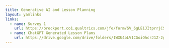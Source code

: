 ```yaml
---
title: Generative AI and Lesson Planning
layout: yamlinks
links:
  - name: Survey 1
    url: https://brockport.co1.qualtrics.com/jfe/form/SV_6gLEiJItprrjCSO
  - name: ChatGPT Generated Lesson Plans
    url: https://drive.google.com/drive/folders/1WXU4oLV1CGoiOhcrJ1Z-2gQ2ZFMOHjdy?usp=sharing
---
```

